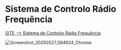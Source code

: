 # Sistema de Controlo Rádio Frequência

[SITE --> Sistema de Controlo Rádio Frequência](https://manoper93.github.io/PSRF/)

![Screenshot_20250527_084924_Chrome](https://github.com/user-attachments/assets/437567b8-bc0a-42c3-a098-bf1dac01ee5a)
